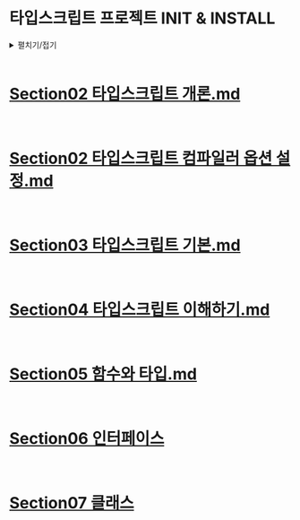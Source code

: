 # 타입스크립트 프로젝트 INIT & INSTALL
<details>
<summary>펼치기/접기</summary>

<br>

## 순서
1. NodeJS 프로젝트(패키지) 초기화
2. ts-node 설치
3. 타입스크립트 Compiler 설치
4. 설치 확인
5. .ts 확장자 파일 컴파일
<br>

## 1. NodeJS 프로젝트(패키지) 초기화

section01 이름의 디렉토리를 생성하고 커맨드라인을 통해 새로 생성한 디렉토리로 이동한다.

```bash
npm init
```

모든 옵션을 default로 Enter만 입력하여 넘어간다.  

package.json확인  
(폴더 명으로 프로젝트 이름이 설정된다.)


### 최초 디렉토리 구조
📂onebite-typescript   
┠ 📂 section01  
┃ ┖ 📄package.json  
<br>

## 2. types/node 설치

node.js가 제공하는 내장 기능들에 대한 타입 정보를 갖고 있는 패키지(라이브러리)이다.
예를들어 console.d.ts라는 파일 등 node.js에서 제공하는 기능들에 대한 타입을 미리 정의되어 있는걸 볼 수 있다.
types/node를 설치하지 않으면 타입스크립트가 우리가 작성한 코드를 컴파일하는 과정에서 node.js의 기본 기능인 console.log 같은 기능을 사용할 때 타입을 알으들을 수 없기 때문에 반드시 설치해줘야 한다.

```bash
npm install @types/node
```

package.json의 dependency와 node_modules 디렉토리 생성확인

### 최종 디렉토리 구조
📂onebite-typescript   
┠ 📂 section01  
┃ ┠ 📂 node_modules  
┃ ┠ 📄package-lock.json  
┃ ┖ 📄package.json  


## 3. 타입스크립트 Compiler 설치

타입스크립트는 타입스크립트 컴파일러를 통해 자바스크립트 코드로 변환된 다음 자바스크립트 코드를 Node나 브라우저로 실행시키는 방식으로 동작한다.

이를 위해 타입스크립트 컴파일러를 설치한다.

타입스크립트 컴파일러도 ts-node처럼  Node.js 패키지로 공급이 되고 있다.

```bash
npm install typescript -g
```

위와 같이 로컬 글로벌로 설치한다.

맥 사용자의 경우 관리자 권한을 의미하는 sudo 키워드를 붙혀야 한다.

```bash
sudo npm install typescript -g
```

이때 맥 사용자의 경우 패스워드가 나오게 된다.

만약 윈도우 사용자임에도 권한 오류가 난다면 명령 프롬프트를 관리자 권한으로 연 뒤 명령어를 입력해 주면 된다.
<br>

## 4. 설치 확인

```bash
tsc -v
```
<br>

## 5. tsc를 이용한 .ts 확장자 파일 컴파일

### 컴파일 시나리오

- src/index.ts
  ```ts
  console.log("Hello TypeScript")
  const a: number = 1;
  ```

- 컴파일 진행
  ```bash
  tsc src/index.ts
  ```

- src/index.js
  ```ts
  console.log("Hello TypeScript")
  var a = 1;
  ```

### 최종 디렉토리 구조
📂onebite-typescript   
┠ 📂 section01  
┃ ┠ 📂 node_modules  
┃ ┠ 📂 src  
┃ ┃ ┠ 📄index.js  
┃ ┃ ┖ 📄index.ts  
┃ ┠ 📄package-lock.json  
┃ ┖ 📄package.json  

<br>

### node를 통한 js 실행
  ```bash
  node src/index.js
  ```

#### 터미널 출력내용 확인
  ```bash
  Hello TypeScript
  ```
<br>

## 6. ts-node를 활용하여 컴파일 및 실행 

개발 중일 때는 파일에 계속해서 코드를 수정하고 확인하는 과정을 거치기 때문에 매번 컴파일과 실행 명령을 따로 실행시키면 굉장히 번거롭다.  

이럴때 이용하면 좋은 라이브러리로 ts-node가 있다.  
nodejs의 패키지로 공급되고 있어서 아래와 같이 설치하여 사용한다.

```bash
npm install ts-node -g
```

위와 같이 로컬 글로벌로 설치한다.

맥 사용자의 경우 관리자 권한을 의미하는 sudo 키워드를 붙힌다.

```bash
sudo npm install ts-node -g
```

ts-node는 이름에서 보면 알 수 있듯 타입스크립트 컴파일러와 nodejs가 함께 구성되어 있는것이다.

타입스크립트 파일을 한번에 컴파일부터 실행 까지 할 수 있다.

### 컴파일 시나리오

- src/index.js 파일 제거

- ts-node를 통한 컴파일 진행
  ```bash
  ts-node src/index.ts
  ```

- src/index.js 확인
  ```ts
  console.log("Hello TypeScript")
  var a = 1;
  ```

- 터미널 출력내용 확인
  ```bash
  Hello TypeScript
  ```
<br>

## 7. tsx (ts-node가 동작하지 않을 때)
23년 10월 Node.js의 LTS(장기 지원 버전)가 20대로 업데이트 되며 ts-node가 정상적으로 동작하지 않는다.  
이 경우 ts-node 대신 아래 링크에서 소개하는 tsx를 사용한다.  
https://ts.winterlood.com/6c9bf87f-6a8f-4e96-95b4-5e12d9f82165#c8a5f8ebaa7d4692a90e3d743bb21dea

사용 방법은 동일하니 설치만 진행하면 되고, 설치 이후에는 명령어에서 ts-node를 `tsx`로 대체해 주면 된다.

- tsx를 통한 컴파일 진행
  ```bash
  tsX src/index.ts
  ```

</details>
<br>

# [Section02 타입스크립트 개론.md](section01%2FSection02%20%ED%83%80%EC%9E%85%EC%8A%A4%ED%81%AC%EB%A6%BD%ED%8A%B8%20%EA%B0%9C%EB%A1%A0.md)
<br>

# [Section02 타입스크립트 컴파일러 옵션 설정.md](section01%2FSection02%20%ED%83%80%EC%9E%85%EC%8A%A4%ED%81%AC%EB%A6%BD%ED%8A%B8%20%EC%BB%B4%ED%8C%8C%EC%9D%BC%EB%9F%AC%20%EC%98%B5%EC%85%98%20%EC%84%A4%EC%A0%95.md)
<br>

# [Section03 타입스크립트 기본.md](section02%2FSection03%20%ED%83%80%EC%9E%85%EC%8A%A4%ED%81%AC%EB%A6%BD%ED%8A%B8%20%EA%B8%B0%EB%B3%B8.md)
<br>

# [Section04 타입스크립트 이해하기.md](section03%2FSection04%20%ED%83%80%EC%9E%85%EC%8A%A4%ED%81%AC%EB%A6%BD%ED%8A%B8%20%EC%9D%B4%ED%95%B4%ED%95%98%EA%B8%B0.md)
<br>

# [Section05 함수와 타입.md](<section04/Section05 함수와 타입.md>)
<br>

# [Section06 인터페이스](<section05/Section06 인터페이스.md>)
<br>

# [Section07 클래스](<section6/Section07 클래스.md>)
<br>
